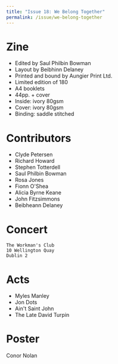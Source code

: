 ```yaml
---
title: "Issue 18: We Belong Together"
permalink: /issue/we-belong-together
---
```


Zine
====

- Edited by Saul Philbin Bowman
- Layout by Beibhinn Delaney
- Printed and bound by Aungier Print Ltd.
- Limited edition of 180
- A4 booklets
- 44pp. + cover
- Inside: ivory 80gsm
- Cover: ivory 80gsm
- Binding: saddle stitched

Contributors
============

- Clyde Petersen
- Richard Howard
- Stephen Totterdell
- Saul Philbin Bowman
- Rosa Jones
- Fionn O'Shea
- Alicia Byrne Keane
- John Fitzsimmons
- Beibheann Delaney

Concert
=======

    The Workman's Club
    10 Wellington Quay
    Dublin 2

Acts
====

- Myles Manley
- Jon Dots
- Ain't Saint John
- The Late David Turpin

Poster
======

Conor Nolan
